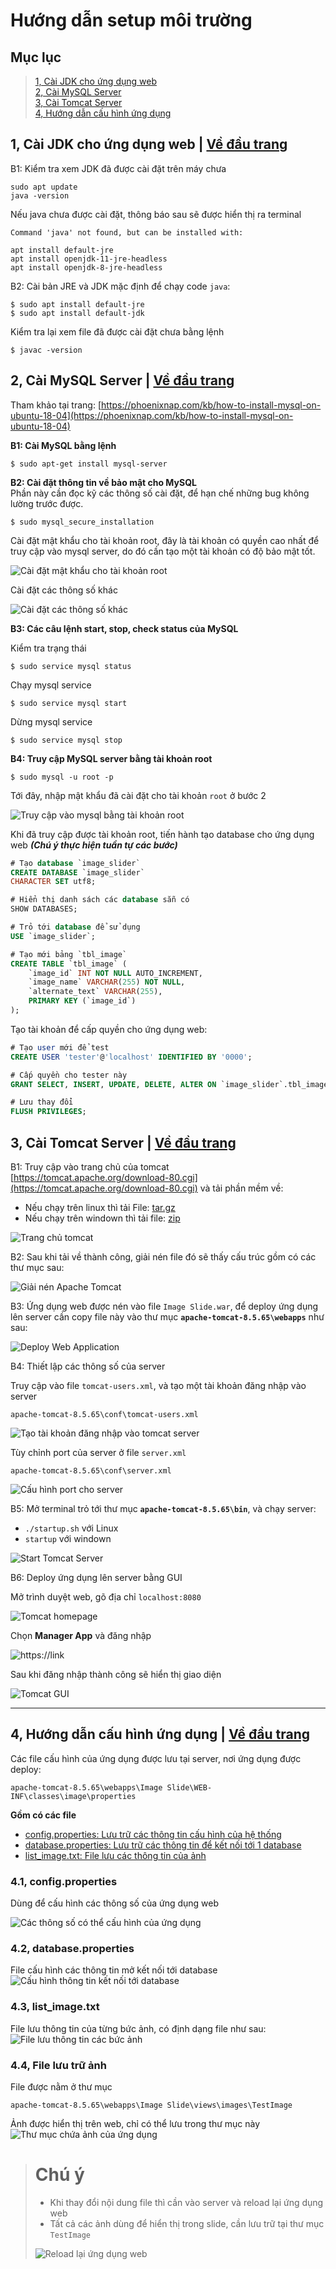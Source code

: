 # Hướng dẫn setup môi trường

## Mục lục

> [1, Cài JDK cho ứng dụng web](#1-cài-jdk-cho-ứng-dụng-web--về-đầu-trang)<br>
> [2, Cài MySQL Server](#2-cài-mysql-server--về-đầu-trang)<br>
> [3, Cài Tomcat Server](#3-cài-tomcat-server--về-đầu-trang)<br>
> [4, Hướng dẫn cấu hình ứng dụng](#4-hướng-dẫn-cấu-hình-ứng-dụng--về-đầu-trang)

## 1, Cài JDK cho ứng dụng web | [Về đầu trang](#)

B1: Kiểm tra xem JDK đã được cài đặt trên máy chưa

```terminal
sudo apt update
java -version
```
Nếu java chưa được cài đặt, thông báo sau sẽ được hiển thị ra terminal
```
Command 'java' not found, but can be installed with:

apt install default-jre
apt install openjdk-11-jre-headless
apt install openjdk-8-jre-headless
```

B2: Cài bản JRE và JDK mặc định để chạy code `java`:

```terminal
$ sudo apt install default-jre
$ sudo apt install default-jdk
```

Kiểm tra lại xem file đã được cài đặt chưa bằng lệnh

```terminal
$ javac -version
```

## 2, Cài MySQL Server | [Về đầu trang](#)

Tham khảo tại trang: [https://phoenixnap.com/kb/how-to-install-mysql-on-ubuntu-18-04](https://phoenixnap.com/kb/how-to-install-mysql-on-ubuntu-18-04)

**B1: Cài MySQL bằng lệnh**

```terminal
$ sudo apt-get install mysql-server
```
**B2: Cài đặt thông tin về bảo mật cho MySQL** <br>
Phần này cần đọc kỹ các thông số cài đặt, để hạn chế những bug không lường trước được.
```terminal
$ sudo mysql_secure_installation
```
Cài đặt mật khẩu cho tài khoản root, đây là tài khoản có quyền cao nhất để truy cập vào mysql server, do đó cần tạo một tài khoản có độ bảo mật tốt.

![Cài đặt mật khẩu cho tài khoản root](images/set-root-password.png)

Cài đặt các thông số khác

![Cài đặt các thông số khác](images/mysql-security-settings.png)

**B3: Các câu lệnh start, stop, check status của MySQL**

Kiểm tra trạng thái 
```terminal
$ sudo service mysql status
```

Chạy mysql service
```terminal
$ sudo service mysql start
```

Dừng mysql service
```terminal
$ sudo service mysql stop
```

**B4: Truy cập MySQL server bằng tài khoản root**

```terminal
$ sudo mysql -u root -p
```

Tới đây, nhập mật khẩu đã cài đặt cho tài khoản `root` ở bước 2

![Truy cập vào mysql bằng tài khoản root](images/access-mysql-shell.png)

Khi đã truy cập được tài khoản root, tiến hành tạo database cho ứng dụng web ***(Chú ý thực hiện tuần tự các bước)***

```SQL
# Tạo database `image_slider`
CREATE DATABASE `image_slider` 
CHARACTER SET utf8;

# Hiển thị danh sách các database sẵn có
SHOW DATABASES;

# Trỏ tới database để sử dụng
USE `image_slider`;

# Tạo mới bảng `tbl_image`
CREATE TABLE `tbl_image` (
    `image_id` INT NOT NULL AUTO_INCREMENT,
    `image_name` VARCHAR(255) NOT NULL,
    `alternate_text` VARCHAR(255),
    PRIMARY KEY (`image_id`)
);
```

Tạo tài khoản để cấp quyền cho ứng dụng web:

```SQL
# Tạo user mới để test
CREATE USER 'tester'@'localhost' IDENTIFIED BY '0000';

# Cấp quyền cho tester này
GRANT SELECT, INSERT, UPDATE, DELETE, ALTER ON `image_slider`.tbl_image TO 'tester'@'localhost';

# Lưu thay đổi
FLUSH PRIVILEGES;
```

## 3, Cài Tomcat Server | [Về đầu trang](#)

B1: Truy cập vào trang chủ của tomcat [https://tomcat.apache.org/download-80.cgi](https://tomcat.apache.org/download-80.cgi) và tải phần mềm về:

- Nếu chạy trên linux thì tải File: [tar.gz](https://tomcat.apache.org/download-80.cgi)<br>
- Nếu chạy trên windown thì tải file: [zip](https://tomcat.apache.org/download-80.cgi)

![Trang chủ tomcat](images/Apache%20Tomcat%20Download.png)

B2: Sau khi tải về thành công, giải nén file đó sẽ thấy cấu trúc gồm có các thư mục sau:

![Giải nén Apache Tomcat](images/Unzip%20Apache%20Tomcat.png)

B3: Ứng dụng web được nén vào file `Image Slide.war`, để deploy ứng dụng lên server cần copy file này vào thư mục **`apache-tomcat-8.5.65\webapps`** như sau:

![Deploy Web Application](images/Deploy%20Web%20Application.png)

B4: Thiết lập các thông số của server

Truy cập vào file `tomcat-users.xml`, và tạo một tài khoản đăng nhập vào server
```
apache-tomcat-8.5.65\conf\tomcat-users.xml
```

![Tạo tài khoản đăng nhập vào tomcat server](images/tomcat-user.png)

Tùy chỉnh port của server ở file `server.xml`
```
apache-tomcat-8.5.65\conf\server.xml
```

![Cấu hình port cho server](images/tomcat-config-port.png)

B5: Mở terminal trỏ tới thư mục **`apache-tomcat-8.5.65\bin`**, và chạy server:
- `./startup.sh` với Linux
- `startup` với windown

![Start Tomcat Server](images/Start%20Tomcat%20Server.png)

B6: Deploy ứng dụng lên server bằng GUI

Mở trình duyệt web, gõ địa chỉ `localhost:8080`

![Tomcat homepage](images/tomcat-homepage.png)

Chọn **Manager App** và đăng nhập

![https://link](images/tomcat-login.png)

Sau khi đăng nhập thành công sẽ hiển thị giao diện

![Tomcat GUI](images/tomcat-gui.png)



---
## 4, Hướng dẫn cấu hình ứng dụng | [Về đầu trang](#)

Các file cấu hình của ứng dụng được lưu tại server, nơi ứng dụng được deploy: 

```
apache-tomcat-8.5.65\webapps\Image Slide\WEB-INF\classes\image\properties
```

**Gồm có các file**
- [config.properties: Lưu trữ các thông tin cấu hình của hệ thống](#41-configproperties)
- [database.properties: Lưu trữ các thông tin để kết nối tới 1 database](#42-databaseproperties)
- [list_image.txt: File lưu các thông tin của ảnh](#43-list_imagetxt)

### 4.1, config.properties

Dùng để cấu hình các thông số của ứng dụng web

![Các thông số có thể cấu hình của ứng dụng](images/config-properties.png)

### 4.2, database.properties

File cấu hình các thông tin mở kết nối tới database
![Cấu hình thông tin kết nối tới database](images/database-properties.png)

### 4.3, list_image.txt

File lưu thông tin của từng bức ảnh, có định dạng file như sau:
![File lưu thông tin các bức ảnh](images/list_image-txt.png)

### 4.4, File lưu trữ ảnh

File được nằm ở thư mục
```
apache-tomcat-8.5.65\webapps\Image Slide\views\images\TestImage
```
Ảnh được hiển thị trên web, chỉ có thể lưu trong thư mục này
![Thư mục chứa ảnh của ứng dụng](images/image-folder.png)

> # Chú ý
> - Khi thay đổi nội dung file thì cần vào server và reload lại ứng dụng web<br>
> - Tất cả các ảnh dùng để hiển thị trong slide, cần lưu trữ tại thư mục `TestImage` 
>
> ![Reload lại ứng dụng web](images/tomcat-reload-application.png)

